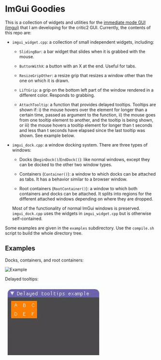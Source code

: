 # ImGui Goodies

This is a collection of widgets and utilities for the
[immediate mode GUI (imgui)](https://github.com/ocornut/imgui) that I
am developing for the critic2 GUI. Currently, the contents of this
repo are: 

* `imgui_widget.cpp`: a collection of small independent widgets,
  including:
  
  + `SlidingBar`: a bar widget that slides when it is grabbed with the
  mouse.

  + `ButtonWithX`: a button with an X at the end. Useful for tabs.
  
  + `ResizeGripOther`: a resize grip that resizes a window other than
  the one on which it is drawn.
  
  + `LiftGrip`: a grip on the bottom left part of the window rendered in
  a different color. Responds to grabbing.
  
  + `AttachTooltip`: a function that provides delayed
  tooltips. Tooltips are shown if: i) the mouse hovers over the
  element for longer than a certain time, passed as argument to the
  function, ii) the mouse goes from one tooltip element to another,
  and the tooltip is being shown, or iii) the mouse hovers a tooltip
  element for longer than t seconds and less than t seconds have
  elapsed since the last tooltip was shown. See example below.

* `imgui_dock.cpp`: a window docking system. There are three types of
  windows: 
  
  + Docks (`BeginDock()`/`EndDock()`): like normal windows, except
    they can be docked to the other two window types.

  + Containers (`Container()`): a window to which docks can be
    attached as tabs. It has a behavior similar to a browser window.
	
  + Root containers (`RootContainer()`): a window to which both
    containers and docks can be attached. It splits into regions for
    the different attached windows depending on where they are
    dropped. 
	
  Most of the functionality of normal ImGui windows is
  preserved. `imgui_dock.cpp` uses the widgets in `imgui_widget.cpp`
  but is otherwise self-contained.
  
Some examples are given in the `examples` subdirectory. Use the
`compile.sh` script to build the whole directory tree.

## Examples

Docks, containers, and root containers:

![Example](images/dock_example.gif)

Delayed tooltips:

![Example](images/tooltip_example.gif)

